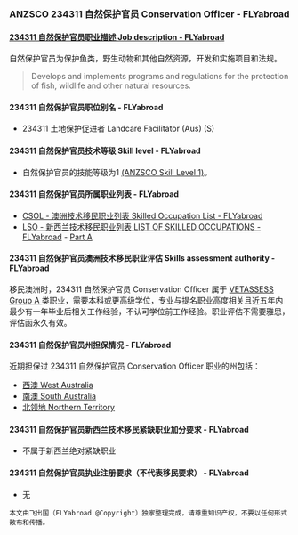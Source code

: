 ### ANZSCO 234311 自然保护官员 Conservation Officer - FLYabroad ###

####  [234311 自然保护官员职业描述 Job description - FLYabroad](http://www.flyabroadvisa.com/anzsco/2343.html#234311)

自然保护官员为保护鱼类，野生动物和其他自然资源，开发和实施项目和法规。 

> Develops and implements programs and regulations for the protection of fish, wildlife and other natural resources.

#### 234311 自然保护官员职位别名 - FLYabroad
 
- 234311	 土地保护促进者 Landcare Facilitator (Aus) (S)

#### 234311 自然保护官员技术等级 Skill level - FLYabroad

- 自然保护官员的技能等级为1 [(ANZSCO Skill Level 1)](http://www.flyabroadvisa.com/anzsco/)。

#### 234311 自然保护官员所属职业列表 - FLYabroad

- [CSOL - 澳洲技术移民职业列表 Skilled Occupation List - FLYabroad](http://www.flyabroadvisa.com/sol/)
- [LSO - 新西兰技术移民职业列表 LIST OF SKILLED OCCUPATIONS - FLYabroad](http://nz.flyabroadvisa.com/lso/) - [Part A](parta)

#### 234311 自然保护官员澳洲技术移民职业评估 Skills assessment authority - FLYabroad

移民澳洲时，234311 自然保护官员 Conservation Officer 属于 [VETASSESS Group A ](http://www.flyabroadvisa.com/ass/vetassess.html)类职业，需要本科或更高级学位，专业与提名职业高度相关且近五年内最少有一年毕业后相关工作经验，不认可学位前工作经验。职业评估不需要雅思，评估函永久有效。

#### 234311 自然保护官员州担保情况 - FLYabroad

近期担保过 234311 自然保护官员 Conservation Officer 职业的州包括：

- [西澳 West Australia](http://www.flyabroadvisa.com/zdb/wa.html)
- [南澳 South Australia](http://www.flyabroadvisa.com/zdb/sa.html)
- [北领地 Northern Territory](http://www.flyabroadvisa.com/zdb/nt.html)

#### 234311 自然保护官员新西兰技术移民紧缺职业加分要求 - FLYabroad

- 不属于新西兰绝对紧缺职业

#### 234311 自然保护官员执业注册要求（不代表移民要求） - FLYabroad

- 无

`本文由飞出国（FLYabroad @Copyright）独家整理完成，请尊重知识产权，不要以任何形式散布和传播。`